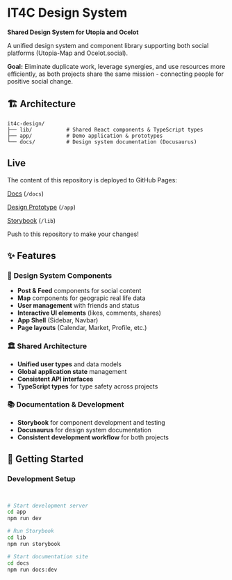 # IT4C Design System

**Shared Design System for Utopia and Ocelot**

A unified design system and component library supporting both social platforms (Utopia-Map and Ocelot.social).

**Goal:** Eliminate duplicate work, leverage synergies, and use resources more efficiently, as both projects share the same mission - connecting people for positive social change.

## 🏗️ Architecture

```
it4c-design/
├── lib/           # Shared React components & TypeScript types
├── app/           # Demo application & prototypes
└── docs/          # Design system documentation (Docusaurus)
```

## Live

The content of this repository is deployed to GitHub Pages:

[Docs](https://antontranelis.github.io/it4c-design/) (`/docs`)

[Design Prototype](https://antontranelis.github.io/it4c-design/app/) (`/app`)

[Storybook](https://antontranelis.github.io/it4c-design/storybook/) (`/lib`)

Push to this repository to make your changes!

## ✨ Features

### 🎨 **Design System Components**
- **Post & Feed** components for social content
- **Map** components for geograpic real life data
- **User management** with friends and status
- **Interactive UI elements** (likes, comments, shares)
- **App Shell** (Sidebar, Navbar) 
- **Page layouts** (Calendar, Market, Profile, etc.)

### 🏛️ **Shared Architecture**
- **Unified user types** and data models
- **Global application state** management
- **Consistent API interfaces**
- **TypeScript types** for type safety across projects

### 📚 **Documentation & Development**
- **Storybook** for component development and testing
- **Docusaurus** for design system documentation
- **Consistent development workflow** for both projects

## 🚀 Getting Started

### Development Setup
```bash


# Start development server
cd app
npm run dev

# Run Storybook
cd lib
npm run storybook

# Start documentation site
cd docs
npm run docs:dev
```